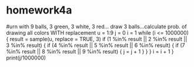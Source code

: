 # homework4a
#urn with 9 balls, 3 green, 3 white, 3 red... draw 3 balls...calculate prob. of drawing all colors WITH replacement
u = 1:9
j = 0
i = 1
while (i <= 1000000) {
  result = sample(u, replace = TRUE, 3)
  if (1 %in% result || 2 %in% result || 3 %in% result) {
    if (4 %in% result || 5 %in% result || 6 %in% result) {
      if (7 %in% result || 8 %in% result || 9 %in% result) {
        j = j + 1
      }
    }
  }
  i = i + 1
}
print(j/1000000)
